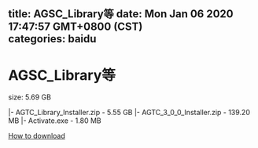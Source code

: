 
title: AGSC_Library等
date: Mon Jan 06 2020 17:47:57 GMT+0800 (CST)    
categories: baidu
---

# AGSC_Library等
size: 5.69 GB
 
 
|- AGTC_Library_Installer.zip - 5.55 GB
|- AGTC_3_0_0_Installer.zip - 139.20 MB
|- Activate.exe - 1.80 MB

[How to download](https://bpcam.bemobtrk.com/go/2ceec3aa-1ca2-46d6-b9ff-aaa5c184517c?jno=4528)
